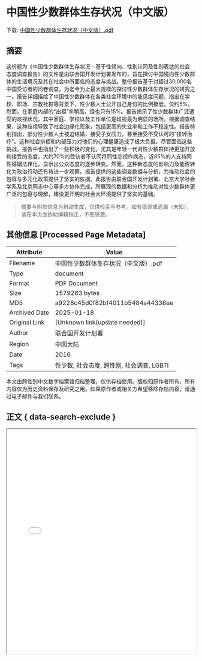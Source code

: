 # 中国性少数群体生存状况（中文版）

<!-- tcd_download_link -->
下载: <a href="../中国性少数群体生存状况（中文版）.pdf" download>中国性少数群体生存状况（中文版）.pdf</a>
<!-- tcd_download_link_end -->

## 摘要

<!-- tcd_abstract -->
这份题为《中国性少数群体生存状况 - 基于性倾向、性别认同及性别表达的社会态度调查报告》的文件是由联合国开发计划署发布的，旨在探讨中国境内性少数群体的生活境况及其在社会中所面临的态度与挑战。整份报告基于对超过30,000名中国受访者的问卷调查，为迄今为止最大规模的探讨性少数群体生存状况的研究之一。报告详细描绘了中国性少数群体在各类社会环境中的能见度问题，指出在学校、职场、宗教社群等背景下，性少数人士公开自己身份的比例极低，仅约5%。然而，在家庭内部的“出柜”率稍高，但也只有15%。报告揭示了性少数群体广泛遭受的歧视状况，其中家庭、学校以及工作单位是歧视最为明显的场所。根据调查结果，这种歧视导致了社会边缘化现象，包括更高的失业率和工作不稳定性。报告特别指出，部分性少数人士被迫结婚，接受子女压力，甚至接受不受认可的“扭转治疗”。这种社会排拒和内部压力对他们的心理健康造成了极大负担。尽管面临这些挑战，报告中也指出了一些积极的变化。尤其是年轻一代对性少数群体持更加开放和接受的态度。大约70%的受访者不认同将同性恋视作病态，近85%的人支持同性婚姻法律化，显示出公众态度的逐步转变。然而，这种新态度的影响力及能否转化为政治行动还有待进一步观察。报告提供的这些调查数据与分析，为推动社会的包容与多元化政策提供了坚实的依据。此报告由联合国开发计划署、北京大学社会学系及北京同志中心等多方协作完成，所展现的数据和分析为推动对性少数群体更广泛的包容与理解，建设更开明的社会大环境提供了坚实的基础。

<!-- tcd_abstract_end -->

> 摘要与附加信息为自动生成，仅供检索与参考。如有错误或遗漏（未知），请在本页面协助编辑指正，不胜感激。

## 其他信息 [Processed Page Metadata]

| Attribute       | Value                                  |
|-----------------|----------------------------------------|
| Filename        | 中国性少数群体生存状况（中文版）.pdf                             |
| Type            | document                                 |
| Format          | PDF Document                               |
| Size            | 1579263 bytes                           |
| MD5             | a9228c45d0f82bf4011b5484a44336ee                                  |
| Archived Date   | 2025-01-18                             |
| Original Link   | [Unknown link(update needed)]                         |
| Author          | 联合国开发计划署                               |
| Region          | 中国大陆                               |
| Date            | 2016                                 |
| Tags            | 性少数, 社会态度, 跨性别, 社会调查, LGBTI                                 |

本文由跨性别中文数字档案馆归档整理，仅供存档使用。版权归原作者所有，所有内容仅为历史资料保存及研究之用。如果原作者或相关方希望移除存档内容，请通过电子邮件与我们联系。

## 正文 { data-search-exclude }

<!-- tcd_main_text -->
<iframe src="../中国性少数群体生存状况（中文版）.pdf" width="100%" height="600px">
    <p>无法显示PDF，请下载查看。</p>
</iframe>
<!-- tcd_main_text_end -->

